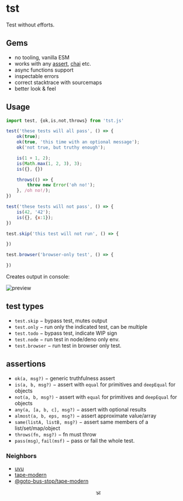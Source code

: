 # tst

Test without <em>e</em>fforts.

## Gems

* no tooling, vanilla ESM
* works with any [assert](https://www.npmjs.com/package/assert), [chai](https://www.npmjs.com/package/chai) etc.
* async functions support
* inspectable errors
* correct stacktrace with sourcemaps
* better look & feel

## Usage

```js
import test, {ok,is,not,throws} from 'tst.js'

test('these tests will all pass', () => {
	ok(true);
	ok(true, 'this time with an optional message');
	ok('not true, but truthy enough');

	is(1 + 1, 2);
	is(Math.max(1, 2, 3), 3);
	is({}, {})

	throws(() => {
		throw new Error('oh no!');
	}, /oh no!/);
})

test('these tests will not pass', () => {
	is(42, '42');
	is({}, {x:1});
})

test.skip('this test will not run', () => {

})

test.browser('browser-only test', () => {

})
```

Creates output in console:

![preview](./preview.png)

## test types

* `test.skip` − bypass test, mutes output
* `test.only` − run only the indicated test, can be multiple
* `test.todo` − bypass test, indicate WIP sign
* `test.node` − run test in node/deno only env.
* `test.browser` − run test in browser only test.
<!-- * `test.demo` − demo run, ignores  doesn't count. -->

## assertions

* `ok(a, msg?)` − generic truthfulness assert
* `is(a, b, msg?)` − assert with `equal` for primitives and `deepEqual` for objects
* `not(a, b, msg?)` - assert with `equal` for primitives and `deepEqual` for objects
* `any(a, [a, b, c], msg?)` − assert with optional results
* `almost(a, b, eps, msg?)` − assert approximate value/array
* `same(listA, listB, msg?)` − assert same members of a list/set/map/object
* `throws(fn, msg?)` − fn must throw
* `pass(msg)`, `fail(msf)` − pass or fail the whole test.

### Neighbors

* [uvu](https://github.com/lukeed/uvu)
* [tape-modern](https://ghub.io/tape-modern)
* [@goto-bus-stop/tape-modern](https://github.com/goto-bus-stop/tape-modern#readme)

<p align="center">🕉️</p>
